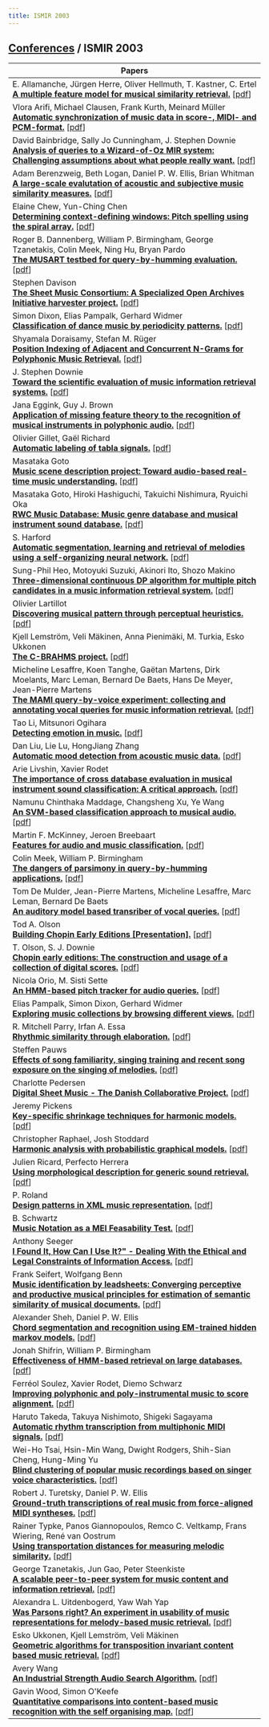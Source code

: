 ```yaml
---
title: ISMIR 2003
---
```


## [Conferences](/conferences) / ISMIR 2003

| Papers |
| --- |
|E. Allamanche, Jürgen Herre, Oliver Hellmuth, T. Kastner, C. Ertel<br>**[A multiple feature model for musical similarity retrieval.](https://doi.org/10.5281/zenodo.1416684)** [[pdf](https://zenodo.org/record/1416684/files/AllamancheHHKE03.pdf)]|
|Vlora Arifi, Michael Clausen, Frank Kurth, Meinard Müller<br>**[Automatic synchronization of music data in score-, MIDI- and PCM-format.](https://doi.org/10.5281/zenodo.1417848)** [[pdf](https://zenodo.org/record/1417848/files/ArifiCKM03.pdf)]|
|David Bainbridge, Sally Jo Cunningham, J. Stephen Downie<br>**[Analysis of queries to a Wizard-of-Oz MIR system: Challenging assumptions about what people really want.](https://doi.org/10.5281/zenodo.1416850)** [[pdf](https://zenodo.org/record/1416850/files/BainbridgeCD03.pdf)]|
|Adam Berenzweig, Beth Logan, Daniel P. W. Ellis, Brian Whitman<br>**[A large-scale evalutation of acoustic and subjective music similarity measures.](https://doi.org/10.5281/zenodo.1417010)** [[pdf](https://zenodo.org/record/1417010/files/BerenzweigLEW03.pdf)]|
|Elaine Chew, Yun-Ching Chen<br>**[Determining context-defining windows: Pitch spelling using the spiral array.](https://doi.org/10.5281/zenodo.1418037)** [[pdf](https://zenodo.org/record/1418037/files/ChewC03.pdf)]|
|Roger B. Dannenberg, William P. Birmingham, George Tzanetakis, Colin Meek, Ning Hu, Bryan Pardo<br>**[The MUSART testbed for query-by-humming evaluation.](https://doi.org/10.5281/zenodo.1415978)** [[pdf](https://zenodo.org/record/1415978/files/DannenbergBTMHP03.pdf)]|
|Stephen Davison<br>**[The Sheet Music Consortium: A Specialized Open Archives Initiative harvester project.](https://doi.org/10.5281/zenodo.1417731)** [[pdf](https://zenodo.org/record/1417731/files/Davison03.pdf)]|
|Simon Dixon, Elias Pampalk, Gerhard Widmer<br>**[Classification of dance music by periodicity patterns.](https://doi.org/10.5281/zenodo.1414936)** [[pdf](https://zenodo.org/record/1414936/files/DixonPW03.pdf)]|
|Shyamala Doraisamy, Stefan M. Rüger<br>**[Position Indexing of Adjacent and Concurrent N-Grams for Polyphonic Music Retrieval.](https://doi.org/10.5281/zenodo.1417919)** [[pdf](https://zenodo.org/record/1417919/files/DoraisamyR03.pdf)]|
|J. Stephen Downie<br>**[Toward the scientific evaluation of music information retrieval systems.](https://doi.org/10.5281/zenodo.1417121)** [[pdf](https://zenodo.org/record/1417121/files/Downie03.pdf)]|
|Jana Eggink, Guy J. Brown<br>**[Application of missing feature theory to the recognition of musical instruments in polyphonic audio.](https://doi.org/10.5281/zenodo.1416262)** [[pdf](https://zenodo.org/record/1416262/files/EgginkB03.pdf)]|
|Olivier Gillet, Gaël Richard<br>**[Automatic labeling of tabla signals.](https://doi.org/10.5281/zenodo.1418281)** [[pdf](https://zenodo.org/record/1418281/files/GilletR03.pdf)]|
|Masataka Goto<br>**[Music scene description project: Toward audio-based real-time music understanding.](https://doi.org/10.5281/zenodo.1415684)** [[pdf](https://zenodo.org/record/1415684/files/Goto03.pdf)]|
|Masataka Goto, Hiroki Hashiguchi, Takuichi Nishimura, Ryuichi Oka<br>**[RWC Music Database: Music genre database and musical instrument sound database.](https://doi.org/10.5281/zenodo.1415536)** [[pdf](https://zenodo.org/record/1415536/files/GotoHNO03.pdf)]|
|S. Harford<br>**[Automatic segmentation, learning and retrieval of melodies using a self-organizing neural network.](https://doi.org/10.5281/zenodo.1416182)** [[pdf](https://zenodo.org/record/1416182/files/Harford03.pdf)]|
|Sung-Phil Heo, Motoyuki Suzuki, Akinori Ito, Shozo Makino<br>**[Three-dimensional continuous DP algorithm for multiple pitch candidates in a music information retrieval system.](https://doi.org/10.5281/zenodo.1416862)** [[pdf](https://zenodo.org/record/1416862/files/HeoSIM03.pdf)]|
|Olivier Lartillot<br>**[Discovering musical pattern through perceptual heuristics.](https://doi.org/10.5281/zenodo.1417285)** [[pdf](https://zenodo.org/record/1417285/files/Lartillot03.pdf)]|
|Kjell Lemström, Veli Mäkinen, Anna Pienimäki, M. Turkia, Esko Ukkonen<br>**[The C-BRAHMS project.](https://doi.org/10.5281/zenodo.1417551)** [[pdf](https://zenodo.org/record/1417551/files/LemstromMPTU03.pdf)]|
|Micheline Lesaffre, Koen Tanghe, Gaëtan Martens, Dirk Moelants, Marc Leman, Bernard De Baets, Hans De Meyer, Jean-Pierre Martens<br>**[The MAMI query-by-voice experiment: collecting and annotating vocal queries for music information retrieval.](https://doi.org/10.5281/zenodo.1418133)** [[pdf](https://zenodo.org/record/1418133/files/LesaffreTMMLBMM03.pdf)]|
|Tao Li, Mitsunori Ogihara<br>**[Detecting emotion in music.](https://doi.org/10.5281/zenodo.1417293)** [[pdf](https://zenodo.org/record/1417293/files/LiM03.pdf)]|
|Dan Liu, Lie Lu, HongJiang Zhang<br>**[Automatic mood detection from acoustic music data.](https://doi.org/10.5281/zenodo.1418335)** [[pdf](https://zenodo.org/record/1418335/files/LiuLZ03.pdf)]|
|Arie Livshin, Xavier Rodet<br>**[The importance of cross database evaluation in musical instrument sound classification: A critical approach.](https://doi.org/10.5281/zenodo.1417771)** [[pdf](https://zenodo.org/record/1417771/files/LivshinR03.pdf)]|
|Namunu Chinthaka Maddage, Changsheng Xu, Ye Wang<br>**[An SVM-based classification approach to musical audio.](https://doi.org/10.5281/zenodo.1415610)** [[pdf](https://zenodo.org/record/1415610/files/MaddageXW03.pdf)]|
|Martin F. McKinney, Jeroen Breebaart<br>**[Features for audio and music classification.](https://doi.org/10.5281/zenodo.1415026)** [[pdf](https://zenodo.org/record/1415026/files/McKinneyB03.pdf)]|
|Colin Meek, William P. Birmingham<br>**[The dangers of parsimony in query-by-humming applications.](https://doi.org/10.5281/zenodo.1415828)** [[pdf](https://zenodo.org/record/1415828/files/MeekB03.pdf)]|
|Tom De Mulder, Jean-Pierre Martens, Micheline Lesaffre, Marc Leman, Bernard De Baets<br>**[An auditory model based transriber of vocal queries.](https://doi.org/10.5281/zenodo.1416492)** [[pdf](https://zenodo.org/record/1416492/files/MulderMLLB03.pdf)]|
|Tod A. Olson<br>**[Building Chopin Early Editions [Presentation].](db/conf/ismir/ismir2003.html#Olson03)** [[pdf]()]|
|T. Olson, S. J. Downie<br>**[Chopin early editions: The construction and usage of a collection of digital scores.](https://doi.org/10.5281/zenodo.1417397)** [[pdf](https://zenodo.org/record/1417397/files/OlsonD03.pdf)]|
|Nicola Orio, M. Sisti Sette<br>**[An HMM-based pitch tracker for audio queries.](https://doi.org/10.5281/zenodo.1417601)** [[pdf](https://zenodo.org/record/1417601/files/OrioS03.pdf)]|
|Elias Pampalk, Simon Dixon, Gerhard Widmer<br>**[Exploring music collections by browsing different views.](https://doi.org/10.5281/zenodo.1416876)** [[pdf](https://zenodo.org/record/1416876/files/PampalkDW03.pdf)]|
|R. Mitchell Parry, Irfan A. Essa<br>**[Rhythmic similarity through elaboration.](https://doi.org/10.5281/zenodo.1416738)** [[pdf](https://zenodo.org/record/1416738/files/ParryE03.pdf)]|
|Steffen Pauws<br>**[Effects of song familiarity, singing training and recent song exposure on the singing of melodies.](https://doi.org/10.5281/zenodo.1414722)** [[pdf](https://zenodo.org/record/1414722/files/Pauws03.pdf)]|
|Charlotte Pedersen<br>**[Digital Sheet Music - The Danish Collaborative Project.](db/conf/ismir/ismir2003.html#Pedersen03)** [[pdf]()]|
|Jeremy Pickens<br>**[Key-specific shrinkage techniques for harmonic models.](https://doi.org/10.5281/zenodo.1414776)** [[pdf](https://zenodo.org/record/1414776/files/Pickens03.pdf)]|
|Christopher Raphael, Josh Stoddard<br>**[Harmonic analysis with probabilistic graphical models.](https://doi.org/10.5281/zenodo.1415574)** [[pdf](https://zenodo.org/record/1415574/files/RaphaelS03.pdf)]|
|Julien Ricard, Perfecto Herrera<br>**[Using morphological description for generic sound retrieval.](https://doi.org/10.5281/zenodo.1416042)** [[pdf](https://zenodo.org/record/1416042/files/RicardH03.pdf)]|
|P. Roland<br>**[Design patterns in XML music representation.](https://doi.org/10.5281/zenodo.1417445)** [[pdf](https://zenodo.org/record/1417445/files/Roland03.pdf)]|
|B. Schwartz<br>**[Music Notation as a MEI Feasability Test.](https://doi.org/10.5281/zenodo.1416136)** [[pdf](https://zenodo.org/record/1416136/files/Schwartz03.pdf)]|
|Anthony Seeger<br>**[I Found It, How Can I Use It?" - Dealing With the Ethical and Legal Constraints of Information Access.](https://doi.org/10.5281/zenodo.1417719)** [[pdf](https://zenodo.org/record/1417719/files/Seeger03.pdf)]|
|Frank Seifert, Wolfgang Benn<br>**[Music identification by leadsheets: Converging perceptive and productive musical principles for estimation of semantic similarity of musical documents.](https://doi.org/10.5281/zenodo.1417759)** [[pdf](https://zenodo.org/record/1417759/files/SeifertB03.pdf)]|
|Alexander Sheh, Daniel P. W. Ellis<br>**[Chord segmentation and recognition using EM-trained hidden markov models.](https://doi.org/10.5281/zenodo.1416734)** [[pdf](https://zenodo.org/record/1416734/files/ShehE03.pdf)]|
|Jonah Shifrin, William P. Birmingham<br>**[Effectiveness of HMM-based retrieval on large databases.](https://doi.org/10.5281/zenodo.1417187)** [[pdf](https://zenodo.org/record/1417187/files/ShifrinB03.pdf)]|
|Ferréol Soulez, Xavier Rodet, Diemo Schwarz<br>**[Improving polyphonic and poly-instrumental music to score alignment.](https://doi.org/10.5281/zenodo.1415542)** [[pdf](https://zenodo.org/record/1415542/files/SoulezRS03.pdf)]|
|Haruto Takeda, Takuya Nishimoto, Shigeki Sagayama<br>**[Automatic rhythm transcription from multiphonic MIDI signals.](https://doi.org/10.5281/zenodo.1415222)** [[pdf](https://zenodo.org/record/1415222/files/TakedaNS03.pdf)]|
|Wei-Ho Tsai, Hsin-Min Wang, Dwight Rodgers, Shih-Sian Cheng, Hung-Ming Yu<br>**[Blind clustering of popular music recordings based on singer voice characteristics.](https://doi.org/10.5281/zenodo.1415112)** [[pdf](https://zenodo.org/record/1415112/files/TsaiWRCY03.pdf)]|
|Robert J. Turetsky, Daniel P. W. Ellis<br>**[Ground-truth transcriptions of real music from force-aligned MIDI syntheses.](https://doi.org/10.5281/zenodo.1417667)** [[pdf](https://zenodo.org/record/1417667/files/TuretskyE03.pdf)]|
|Rainer Typke, Panos Giannopoulos, Remco C. Veltkamp, Frans Wiering, René van Oostrum<br>**[Using transportation distances for measuring melodic similarity.](https://doi.org/10.5281/zenodo.1417513)** [[pdf](https://zenodo.org/record/1417513/files/TypkeGVWO03.pdf)]|
|George Tzanetakis, Jun Gao, Peter Steenkiste<br>**[A scalable peer-to-peer system for music content and information retrieval.](https://doi.org/10.5281/zenodo.1417451)** [[pdf](https://zenodo.org/record/1417451/files/TzanetakisGS03.pdf)]|
|Alexandra L. Uitdenbogerd, Yaw Wah Yap<br>**[Was Parsons right? An experiment in usability of music representations for melody-based music retrieval.](https://doi.org/10.5281/zenodo.1418225)** [[pdf](https://zenodo.org/record/1418225/files/UitdenbogerdY03.pdf)]|
|Esko Ukkonen, Kjell Lemström, Veli Mäkinen<br>**[Geometric algorithms for transposition invariant content based music retrieval.](https://doi.org/10.5281/zenodo.1417477)** [[pdf](https://zenodo.org/record/1417477/files/UkkonenLM03.pdf)]|
|Avery Wang<br>**[An Industrial Strength Audio Search Algorithm.](https://doi.org/10.5281/zenodo.1416340)** [[pdf](https://zenodo.org/record/1416340/files/Wang03.pdf)]|
|Gavin Wood, Simon O'Keefe<br>**[Quantitative comparisons into content-based music recognition with the self organising map.](https://doi.org/10.5281/zenodo.1415644)** [[pdf](https://zenodo.org/record/1415644/files/WoodO03.pdf)]|
